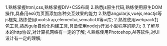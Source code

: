 1.熟练掌握html,css,熟练掌握DIV+CSS布局
2.熟悉js原生代码,熟练使用原生DOM操作,具备用es6为页面添加各种交互效果的能力
2.熟悉angularjs,vuejs,reactjs等js框架,熟练使用bootstrap,elementui,sematicUI等ui库;
2.熟练使用webpack打包工具,熟悉gulp自动化构建工具,具备使用nodejs开发小型程序的能力;
3.了解基本的http协议,对计算机网络有一定的了解;
4.熟练使用Photoshop,AI等软件,对UI设计有一定的理解;